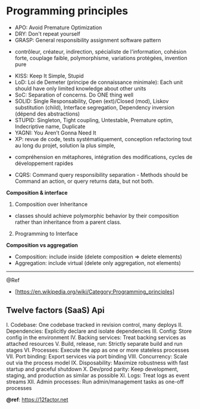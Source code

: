 # Programming principles

* APO: Avoid Premature Optimization
* DRY: Don't repeat yourself
* GRASP: General responsibility assignment software pattern
 + contrôleur, créateur, indirection, spécialiste de l'information, cohésion forte, couplage faible, polymorphisme, variations protégées, invention pure
* KISS: Keep It Simple, Stupid
* LoD: Loi de Demeter (principe de connaissance minimale): Each unit should have only limited knowledge about other units
* SoC: Separation of concerns. Do ONE thing well
* SOLID: Single Responsability, Open (ext)/Closed (mod), Liskov substitution (child), Interface segregation, Dependency inversion (dépend des abstractions)
* STUPID: Singleton, Tight coupling, Untestable, Premature optim, Indecriptive name, Duplicate
* YAGNI: You Aren’t Gonna Need It
* XP: revue de code, tests systématiquement, conception refactoring tout au long du projet, solution la plus simple,
 + compréhension en métaphores, intégration des modifications, cycles de développement rapides  
* CQRS: Command query responsibility separation - Methods should be Command an action, or query returns data, but not both.

**Composition & interface**
1) Composition over Inheritance
 + classes should achieve polymorphic behavior by their composition rather than inheritance from a parent class.
2) Programming to Interface

**Composition vs aggregation**
- Composition: include inside  (delete composition => delete elements)
- Aggregation: include virtual (delete only aggregation, not elements)

---
@Ref
 - [https://en.wikipedia.org/wiki/Category:Programming_principles]

## Twelve factors (SaaS) Api
I. Codebase: One codebase tracked in revision control, many deploys
II. Dependencies: Explicitly declare and isolate dependencies
III. Config: Store config in the environment
IV. Backing services: Treat backing services as attached resources
V. Build, release, run: Strictly separate build and run stages
VI. Processes: Execute the app as one or more stateless processes
VII. Port binding: Export services via port binding
VIII. Concurrency: Scale out via the process model
IX. Disposability: Maximize robustness with fast startup and graceful shutdown
X. Dev/prod parity: Keep development, staging, and production as similar as possible
XI. Logs: Treat logs as event streams
XII. Admin processes: Run admin/management tasks as one-off processes

**@ref**: https://12factor.net
